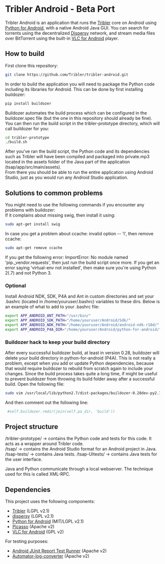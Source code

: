 # Tribler Android - Beta Port

Tribler Android is an application that runs the [Tribler](https://github.com/tribler/tribler) core on Android using [Python for Android](https://github.com/kivy/python-for-android/), with a native Android Java GUI. You can search for torrents using the decentralized [Dispersy](http://github/tribler/dispersy) network, and stream media files over BitTorrent using the built-in [VLC for Android](http://www.videolan.org/vlc/download-android.html) player.

## How to build
First clone this repository:
```bash
git clone https://github.com/Tribler/tribler-android.git
```
In order to build the application you will need to package the Python code including its libraries for Android. This can be done by first installing buildozer:
```bash
pip install buildozer  
```
Buildozer automates the build process which can be configured in the buildozer.spec file (but the one in this repository should already be fine).
You can then run the build script in the tribler-prototype directory, which will call buildozer for you:
```bash
cd tribler-prototype  
./build.sh
```
After you've ran the build script, the Python code and its dependencies such as Tribler will have been compiled and packaged into private.mp3 located in the assets folder of the Java part of the application (tsap/app/src/main/assets).  
From there you should be able to run the entire application using Android Studio, just as you would run any Android Studio application.

## Solutions to common problems
You might need to use the following commands if you encounter any problems with buildozer:  
If it complains about missing swig, then install it using:
```bash
sudo apt-get install swig  
```
In case you get a problem about ccache: invalid option -- 'l', then remove ccache:  
```bash
sudo apt-get remove ccache  
```
If you get the following error: ImportError: No module named 'pip._vendor.requests', then just run the build script once more.
If you get an error saying 'virtual-env not installed', then make sure you're using Python 2(.7) and not Python 3.

### Optional
Install Android NDK, SDK, P4A and Ant in custom directories and set your .bashrc (located in /home/youruser/.bashrc) variables to these dirs. Below is an example of what to add to your .bashrc file:
```bash
export APP_ANDROID_ANT_PATH="/usr/bin/"
export APP_ANDROID_SDK_PATH="/home/youruser/Android/Sdk/"
export APP_ANDROID_NDK_PATH="/home/youruser/Android/android-ndk-r10d/"
export APP_ANDROID_P4A_DIR="/home/youruser/Android/python-for-android/"
```

### Buildozer hack to keep your build directory
After every successful buildozer build, at least in version 0.28, buildozer will delete your build directory in python-for-android (P4A). This is not really a problem, except when you add or update Python dependencies, because that would require buildozer to rebuild from scratch again to include your changes. Since the build process takes quite a long time, if might be useful to prevent buildozer from throwing its build folder away after a successful build. Open the following file:
```bash
sudo vim /usr/local/lib/python2.7/dist-packages/buildozer-0.28dev-py2.7.egg/buildozer/targets/android.py
```
And then comment out the following line:
```bash
 #self.buildozer.rmdir(join(self.pa_dir, 'build'))
```

## Project structure
/tribler-prototype/ -> contains the Python code and tests for this code. It acts as a wrapper around Tribler code.  
/tsap/ -> contains the Android Studio format for an Android project in Java.
/tsap-tests/ -> contains Java tests.
/tsap-UItests/ -> contains Java tests for the user interface.

Java and Python communicate through a local webserver. The technique used for this is called XML-RPC.

## Dependencies

This project uses the following components:
* [Tribler](https://github.com/tribler/tribler/) (LGPL v2.1)
* [dispersy](https://github.com/Tribler/dispersy) (LGPL v2.1)
* [Python for Android](https://github.com/kivy/python-for-android) (MIT/LGPL v2.1)
* [Picasso](https://github.com/square/picasso) (Apache v2)
* [VLC for Android](http://www.videolan.org/vlc/download-android.html) (GPL v2)

For testing purposes:
* [Android JUnit Report Test Runner](https://github.com/jsankey/android-junit-report) (Apache v2)
* [Automator-log-converter](https://github.com/dpreussler/automator-log-converter) (Apache v2)
